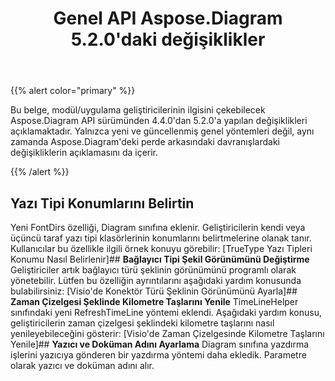 ﻿---
title: Genel API Aspose.Diagram 5.2.0'daki değişiklikler
type: docs
weight: 50
url: /tr/net/public-api-changes-in-aspose-diagram-5-2-0/
---
{{% alert color="primary" %}} 

Bu belge, modül/uygulama geliştiricilerinin ilgisini çekebilecek Aspose.Diagram API sürümünden 4.4.0'dan 5.2.0'a yapılan değişiklikleri açıklamaktadır. Yalnızca yeni ve güncellenmiş genel yöntemleri değil, aynı zamanda Aspose.Diagram'deki perde arkasındaki davranışlardaki değişikliklerin açıklamasını da içerir.

{{% /alert %}} 
## **Yazı Tipi Konumlarını Belirtin**
Yeni FontDirs özelliği, Diagram sınıfına eklenir. Geliştiricilerin kendi veya üçüncü taraf yazı tipi klasörlerinin konumlarını belirtmelerine olanak tanır. Kullanıcılar bu özellikle ilgili örnek konuyu görebilir: [TrueType Yazı Tipleri Konumu Nasıl Belirlenir]## **Bağlayıcı Tipi Şekil Görünümünü Değiştirme**
Geliştiriciler artık bağlayıcı türü şeklinin görünümünü programlı olarak yönetebilir. Lütfen bu özelliğin ayrıntılarını aşağıdaki yardım konusunda bulabilirsiniz: [Visio'de Konektör Türü Şeklinin Görünümünü Ayarla]## **Zaman Çizelgesi Şeklinde Kilometre Taşlarını Yenile**
TimeLineHelper sınıfındaki yeni RefreshTimeLine yöntemi eklendi. Aşağıdaki yardım konusu, geliştiricilerin zaman çizelgesi şeklindeki kilometre taşlarını nasıl yenileyebileceğini gösterir: [Visio'de Zaman Çizelgesinde Kilometre Taşlarını Yenile]## **Yazıcı ve Doküman Adını Ayarlama**
Diagram sınıfına yazdırma işlerini yazıcıya gönderen bir yazdırma yöntemi daha ekledik. Parametre olarak yazıcı ve doküman adını alır.
